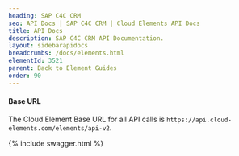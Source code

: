```yaml
---
heading: SAP C4C CRM
seo: API Docs | SAP C4C CRM | Cloud Elements API Docs
title: API Docs
description: SAP C4C CRM API Documentation.
layout: sidebarapidocs
breadcrumbs: /docs/elements.html
elementId: 3521
parent: Back to Element Guides
order: 90
---
```

#### Base URL

The Cloud Element Base URL for all API calls is `https://api.cloud-elements.com/elements/api-v2`.

{% include swagger.html %}
